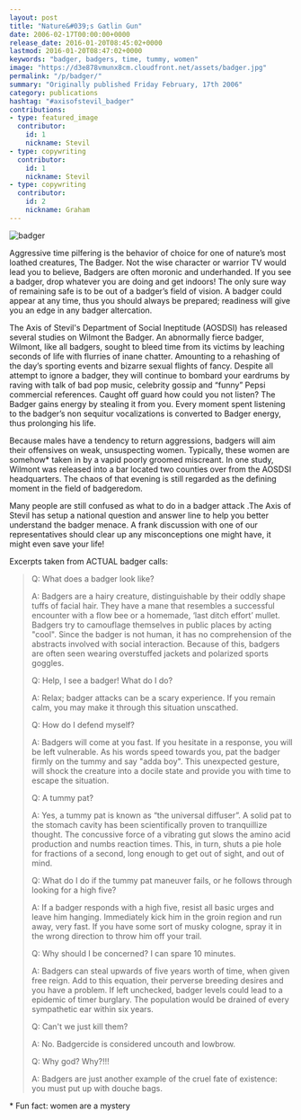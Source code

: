 ```yaml
---
layout: post
title: "Nature&#039;s Gatlin Gun"
date: 2006-02-17T00:00:00+0000
release_date: 2016-01-20T08:45:02+0000
lastmod: 2016-01-20T08:47:02+0000
keywords: "badger, badgers, time, tummy, women"
image: "https://d3e878vmunx8cm.cloudfront.net/assets/badger.jpg"
permalink: "/p/badger/"
summary: "Originally published Friday February, 17th 2006"
category: publications
hashtag: "#axisofstevil_badger"
contributions:
- type: featured_image
  contributor:
    id: 1
    nickname: Stevil
- type: copywriting
  contributor:
    id: 1
    nickname: Stevil
- type: copywriting
  contributor:
    id: 2
    nickname: Graham
---
```


[id_1]: https://d3e878vmunx8cm.cloudfront.net/assets/badger.jpg "badger"
![badger][id_1]

Aggressive time pilfering is the behavior of choice for one of nature’s most loathed creatures, The Badger. Not the wise character or warrior TV would lead you to believe, Badgers are often moronic and underhanded. If you see a badger, drop whatever you are doing and get indoors! The only sure way of remaining safe is to be out of a badger’s field of vision. A badger could appear at any time, thus you should always be prepared; readiness will give you an edge in any badger altercation.

The Axis of Stevil's Department of Social Ineptitude (AOSDSI) has released several studies on Wilmont the Badger. An abnormally fierce badger, Wilmont, like all badgers, sought to bleed time from its victims by leaching seconds of life with flurries of inane chatter. Amounting to a rehashing of the day’s sporting events and bizarre sexual flights of fancy. Despite all attempt to ignore a badger, they will continue to bombard your eardrums by raving with talk of bad pop music, celebrity gossip and “funny” Pepsi commercial references. Caught off guard how could you not listen? The Badger gains energy by stealing it from you. Every moment spent listening to the badger’s non sequitur vocalizations is converted to Badger energy, thus prolonging his life.

Because males have a tendency to return aggressions, badgers will aim their offensives on weak, unsuspecting women. Typically, these women are somehow* taken in by a vapid poorly groomed miscreant.
In one study, Wilmont was released into a bar located two counties over from the AOSDSI headquarters. The chaos of that evening is still regarded as the defining moment in the field of badgeredom. 

Many people are still confused as what to do in a badger attack .The Axis of Stevil has setup a national question and answer line to help you better understand the badger menace. A frank discussion with one of our representatives should clear up any misconceptions one might have, it might even save your life!

Excerpts taken from ACTUAL badger calls:

> Q: What does a badger look like?
>
> A: Badgers are a hairy creature, distinguishable by their oddly shape tuffs of facial hair. They have a mane that resembles a successful encounter with a flow bee or a homemade, ‘last ditch effort’ mullet. Badgers try to camouflage themselves in public places by acting "cool". Since the badger is not human, it has no comprehension of the abstracts involved with social interaction. Because of this, badgers are often seen wearing overstuffed jackets and polarized sports goggles.
> 
> Q: Help, I see a badger! What do I do?
>
> A: Relax; badger attacks can be a scary experience. If you remain calm, you may make it through this situation unscathed.
> 
> Q: How do I defend myself?
>
> A: Badgers will come at you fast. If you hesitate in a response, you will be left vulnerable. As his words speed towards you, pat the badger firmly on the tummy and say "adda boy". This unexpected gesture, will shock the creature into a docile state and provide you with time to escape the situation.
> 
> Q: A tummy pat?
>
> A: Yes, a tummy pat is known as “the universal diffuser”. A solid pat to the stomach cavity has been scientifically proven to tranquillize thought. The concussive force of a vibrating gut slows the amino acid production and numbs reaction times. This, in turn, shuts a pie hole for fractions of a second, long enough to get out of sight, and out of mind.
> 
> Q: What do I do if the tummy pat maneuver fails, or he follows through looking for a high five?
>
> A: If a badger responds with a high five, resist all basic urges and leave him hanging. Immediately kick him in the groin region and run away, very fast. If you have some sort of musky cologne, spray it in the wrong direction to throw him off your trail.
> 
> Q: Why should I be concerned? I can spare 10 minutes.
>
> A: Badgers can steal upwards of five years worth of time, when given free reign. Add to this equation, their perverse breeding desires and you have a problem. If left unchecked, badger levels could lead to a epidemic of timer burglary. The population would be drained of every sympathetic ear within six years.
> 
> Q: Can't we just kill them?
>
> A: No. Badgercide is considered uncouth and lowbrow.
> 
> Q: Why god? Why?!!!
>
> A: Badgers are just another example of the cruel fate of existence: you must put up with douche bags.

\* Fun fact: women are a mystery
